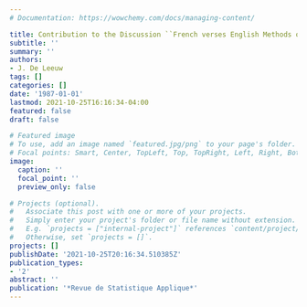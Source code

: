 ```yaml
---
# Documentation: https://wowchemy.com/docs/managing-content/

title: Contribution to the Discussion ``French verses English Methods of Data Analysis''
subtitle: ''
summary: ''
authors:
- J. De Leeuw
tags: []
categories: []
date: '1987-01-01'
lastmod: 2021-10-25T16:16:34-04:00
featured: false
draft: false

# Featured image
# To use, add an image named `featured.jpg/png` to your page's folder.
# Focal points: Smart, Center, TopLeft, Top, TopRight, Left, Right, BottomLeft, Bottom, BottomRight.
image:
  caption: ''
  focal_point: ''
  preview_only: false

# Projects (optional).
#   Associate this post with one or more of your projects.
#   Simply enter your project's folder or file name without extension.
#   E.g. `projects = ["internal-project"]` references `content/project/deep-learning/index.md`.
#   Otherwise, set `projects = []`.
projects: []
publishDate: '2021-10-25T20:16:34.510385Z'
publication_types:
- '2'
abstract: ''
publication: '*Revue de Statistique Applique*'
---
```

